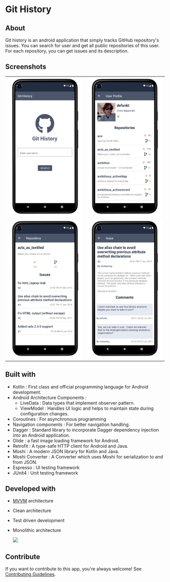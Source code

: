 # Git History

## About

Git history is an android application that simply tracks GitHub repository's issues. You can search for user and get all public repositories of this user. For each repository, you can get issues and its description.

## Screenshots

<table>
  <tr>
    <td><img src="docs/screenshots/SearchScreen.png" alt="Search Screen image"></td>
    <td><img src="docs/screenshots/UserProfileScreen.png" alt="User Profile Screen image"></td>
  </tr>
  <tr>
    <td><img src="docs/screenshots/RepositoryScreen.png" alt="Repository Screen image"></td>
    <td><img src="docs/screenshots/IssueScreen.png" alt="Issues Screen image"></td>
  </tr>
</table>

## Built with

- Kotlin : First class and official programming language for Android development.
- Android Architecture Components :
    - LiveData : Data types that implement observer pattern.
    - ViewModel : Handles UI logic and helps to maintain state during configuration changes.
- Coroutines : For asynchronous programming
- Navigation components : For better navigation handling.
- Dagger : Standard library to incorporate Dagger dependency injection into an Android application.
- Glide : a fast image loading framework for Android.
- Retrofit : A type-safe HTTP client for Android and Java.
- Moshi : A modern JSON library for Kotlin and Java.
- Moshi Converter : A Converter which uses Moshi for serialization to and from JSON.
- Espresso : UI testing framework
- JUnit4 : Unit testing framework

## Developed with

- [MVVM](https://developer.android.com/jetpack/docs/guide#recommended-app-arch) architecture
- Clean architecture
- Test driven development
- Monolithic architecture

  ![](https://developer.android.com/topic/libraries/architecture/images/final-architecture.png)


## Contribute

If you want to contribute to this app, you're always welcome!
See [Contributing Guidelines](CONTRIBUTING.md).